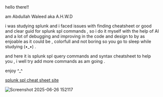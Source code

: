 hello there!!

am Abdullah Waleed aka A.H.W.D 

i was studying splunk and i faced issues with finding cheatsheet or good and clear guid for splunk spl commands ,
so i do it myself with the help of AI and a lot of debugging and improving in the code and design
to by as enjoable as it could be , colorfull and not boring so you go to sleep while studying (•_•) .

and here it is splunk spl query commands and syntax cheatsheet to help you ,
i well try add more commands as am going .

enjoy ^_^

[splunk spl cheat sheet site ](https://ahwd1.github.io/Splunk-SPL-Cheatsheet/splunk_cheetsheet.html)

 
![Screenshot 2025-06-26 152117](https://github.com/user-attachments/assets/dda7ce72-fda6-4bf8-9da0-3c509b3d549d)


